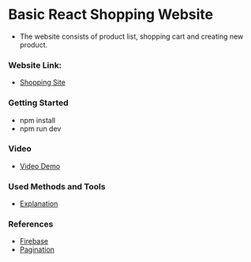 # Basic React Shopping Website
- The website consists of product list, shopping cart and creating new product.

### Website Link: 
- [Shopping Site](https://shoppingcart-2f67d.web.app/)

### Getting Started
- npm install 
- npm run dev

### Video
- [Video Demo](https://drive.google.com/file/d/1FBm4uwoFhJDAHg2TkJZo3ZNzOEenorzK/view?usp=sharing)

### Used Methods and Tools
- [Explanation](https://docs.google.com/document/d/1BGzU-THzVHLUwGCl8aSbzGLui9twuCoC6D6mS331YQo/edit?usp=sharing)

### References
- [Firebase](https://firebase.google.com/docs/firestore/quickstart)
- [Pagination](https://levelup.gitconnected.com/a-simple-guide-to-pagination-in-react-facd6f785bd0)
